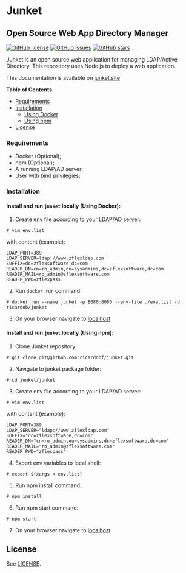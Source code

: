 # Junket 

## Open Source Web App Directory Manager

[![GitHub license](https://img.shields.io/github/license/ricardobf/junket)](https://github.com/ricardobf/junket/blob/production/LICENSE)
[![GitHub issues](https://img.shields.io/github/issues/ricardobf/junket)](https://github.com/ricardobf/junket/issues)
[![GitHub stars](https://img.shields.io/github/stars/ricardobf/junket)](https://github.com/ricardobf/junket/stargazers)

Junket is an open source web application for managing LDAP/Active Directory.
This repository uses Node.js to deploy a web application.

This documentation is available on [junket.site](https://junket.site)

**Table of Contents**

- [Requirements](#requirements)
- [Installation](#installation)
  * [Using Docker](#installationdocker)
  * [Using npm](#installationnpm)
- [License](#license)

### Requirements

- Docker (Optional);
- npm (Optional);
- A running LDAP/AD server;
- User with bind privilegies;

### Installation

#### Install and run `junket` locally (Using Docker): <a name="installationdocker"></a>

1. Create env file according to your LDAP/AD server:
```shell
# vim env.list
```
  with content (example):
```
LDAP_PORT=389
LDAP_SERVER=ldap://www.zflexldap.com
SUFFIX=dc=zflexsoftware,dc=com
READER_DN=cn=ro_admin,ou=sysadmins,dc=zflexsoftware,dc=com
READER_MAIL=ro_admin@zflexsoftware.com
READER_PWD=zflexpass
```

2. Run `docker run` command:
```shell
# docker run --name junket -p 8080:8080 --env-file ./env.list -d ricardob/junket
```

3. On your browser navigate to [localhost](http://localhost)


#### Install and run `junket` locally (Using npm): <a name="installationnpm"></a>

1. Clone Junket repository:
```shell
# git clone git@github.com:ricardobf/junket.git
```

2. Navigate to junket package folder:
```shell
# cd junket/junket
```

3. Create env file according to your LDAP/AD server:
```shell
# vim env.list
```
  with content (example):
```
LDAP_PORT=389
LDAP_SERVER="ldap://www.zflexldap.com"
SUFFIX="dc=zflexsoftware,dc=com"
READER_DN="cn=ro_admin,ou=sysadmins,dc=zflexsoftware,dc=com"
READER_MAIL="ro_admin@zflexsoftware.com"
READER_PWD="zflexpass"
```

4. Export env variables to local shell:
```shell
# export $(xargs < env.list)
```

5. Run npm install command:
```shell
# npm install
```

6. Run npm start command:
```shell
# npm start
```

7. On your browser navigate to [localhost](http://localhost)

## License

See [LICENSE](https://github.com/ricardobf/junket/LICENSE).
